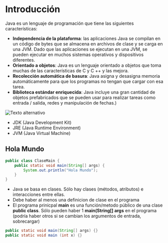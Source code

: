 # Introducción
Java es un lenguaje de programación que tiene las siguientes características:
- **Independencia de la plataforma**: las aplicaciones Java se compilan en un
código de bytes que se almacena en archivos de clase y se carga en una JVM.
Dado que las aplicaciones se ejecutan en una JVM, se pueden ejecutar en
muchos sistemas operativos y dispositivos diferentes.
- **Orientado a objetos**: Java es un lenguaje orientado a objetos que toma
muchas de las características de C y C ++ y las mejora.
- **Recolección automática de basura**: Java asigna y desasigna memoria
automáticamente para que los programas no tengan que cargar con esa tarea.
- **Biblioteca estándar enriquecida**: Java incluye una gran cantidad de objetos
prefabricados que se pueden usar para realizar tareas como entrada / salida,
redes y manipulación de fechas.)

![Texto alternativo](https://media.licdn.com/dms/image/D4E12AQHBgWTV5phDHw/article-inline_image-shrink_400_744/0/1683789925642?e=1721865600&v=beta&t=iAVdGP15p0sdAPFiRaJ0HbWxxKEA1w_Pzk2scsKySO4)
- JDK (Java Development Kit)
- JRE (Java Runtime Environment)
- JVM (Java Virtual Machine)

## Hola Mundo
```java
public class ClaseMain {
    public static void main(String[] args) {
        System.out.println("Hola Mundo");
    }
}
```
- Java se basa en clases. Sólo hay clases (métodos, atributos) e interacciones entre ellas.
- Debe haber al menos una definicion de clase en el programa
- El programa prinicpal **main** es una función/metodo público de una clase **public class**. Sólo pueden haber 1 **main(String[] args**
  en el programa (podría haber otros si se cambian los argumentos de entrada, sobrecargar)
```java
public static void main(String[] args) {}
public static void main (int x) {}
```














